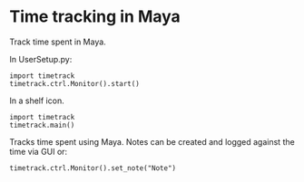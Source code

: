 # Time tracking in Maya

Track time spent in Maya.

In UserSetup.py:

    import timetrack
    timetrack.ctrl.Monitor().start()

In a shelf icon.

    import timetrack
    timetrack.main()

Tracks time spent using Maya. Notes can be created and logged against the time via GUI or:

    timetrack.ctrl.Monitor().set_note("Note")
